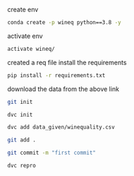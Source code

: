 create env
```bash
conda create -p wineq python==3.8 -y
```

activate env
```bash
activate wineq/
```

created a req file
install the requirements
```bash
pip install -r requirements.txt
```
download the data from the above link
```bash
git init
```
```bash
dvc init
```
```bash
dvc add data_given/winequality.csv
```
```bash
git add .
```
```bash
git commit -m "first commit"
```
```bash
dvc repro
```
